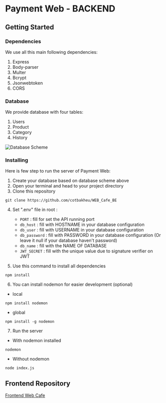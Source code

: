 # Payment Web - BACKEND

## Getting Started


### Dependencies

We use all this main following dependencies:

1. Express
2. Body-parser
3. Multer
4. Bcrypt
5. Jsonwebtoken
6. CORS

### Database
We provide database with four tables:
1. Users
2. Product
3. Category
4. History

![Database Scheme](https://i.ibb.co/6W6CLxC/Database-Scheme.jpg)

### Installing

Here is few step to run the server of Payment Web:

1. Create your database based on database scheme above
2. Open your terminal and head to your project directory
3. Clone this repository
```
git clone https://github.com/cotbakheu/WEB_Cafe_BE
``` 
4. Set ".env" file in root :
    - `PORT`        : fill for set the API running port
    - `db_host`     : fill with HOSTNAME in your  database configuration
    - `db_user`     : fill with USERNAME in your database configuration
    - `db_password` : fill with PASSWORD in your database configuration (Or leave it null if your database haven't password)
    - `db_name`     : fill with the NAME OF DATABASE
    - `JWT_SECRET`  : fill with the unique value due to signature verifier on JWT

5. Use this command to install all dependencies
```
npm install
```
6. You can install nodemon for easier development (optional)
 * local
```
npm install nodemon
```
 * global
```
npm install -g nodemon
```
7. Run the server
 * With nodemon installed
```
nodemon
```
 * Without nodemon
```
node index.js
```

## Frontend Repository
[Frontend Web Cafe](https://github.com/cotbakheu/Web_Cafe_FE)